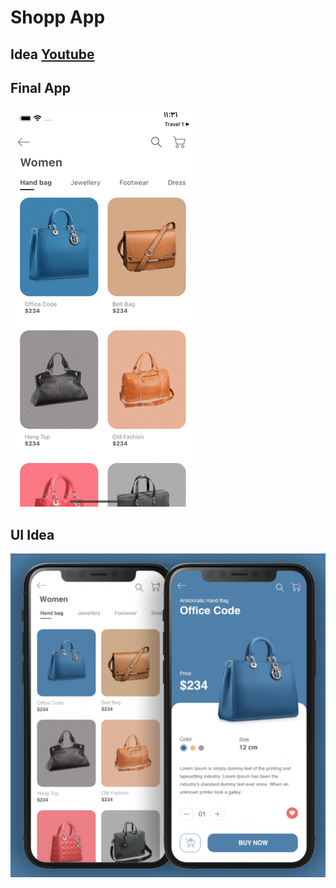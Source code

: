 # Shopp App

## Idea [Youtube](https://www.youtube.com/watch?v=XBKzpTz65Io)

## Final App

![Final App!](/app.gif "Final App Idea")

## UI Idea

![Real Estate App UI!](/idea.png "Shop App UI Idea")